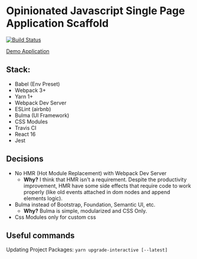 # Opinionated Javascript Single Page Application Scaffold

[![Build Status](https://travis-ci.org/jeantoledo/jfront.svg?branch=master)](https://travis-ci.org/jeantoledo/jfront)

<a href="https://jeantoledo.github.io/jfront/" target="_blank">Demo Application</a>

## Stack:

- Babel (Env Preset)
- Webpack 3+
- Yarn 1+
- Webpack Dev Server
- ESLint (airbnb)
- Bulma (UI Framework)
- CSS Modules
- Travis CI
- React 16
- Jest

## Decisions

- No HMR (Hot Module Replacement) with Webpack Dev Server
  - **Why?** I think that HMR isn't a requirement. Despite the productivity improvement, HMR have some side effects that require code to work properly (like old events attached in dom nodes and append elements logic).
- Bulma instead of Bootstrap, Foundation, Semantic UI, etc.
  - **Why?** Bulma is simple, modularized and CSS Only.
- Css Modules only for custom css

## Useful commands

Updating Project Packages: `yarn upgrade-interactive [--latest]`

